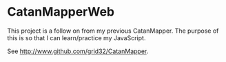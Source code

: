 # CatanMapperWeb
This project is a follow on from my previous CatanMapper. The purpose of this is so that I can learn/practice my JavaScript.

See http://www.github.com/grid32/CatanMapper.
